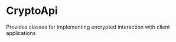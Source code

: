 CryptoApi
=========

Provides classes for implementing encrypted interaction with client applications
